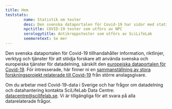 ```yaml
---
title: Hem
teststats:
        name: Statistik om tester
        desc: Den svenska dataportalen för Covid-19 har sidor med statistik om COVID-19-tester som utförs av [Nationellt Pandemicenter](/sv/data_types/health_data/npc-statistics/) (uppdateras automatiskt dagligen) och om antikroppstester för  SARS-CoV-2 som utförs av [SciLifeLab Autoimmunity and Serology profiling facility](/sv/data_types/health_data/serology-statistics/) (uppdateras manuellt).
        npctitle: COVID-19 tester som utförs av NPC
        serologytitle: Antikroppstester som utförs av SciLifeLab
        seemoretext: Se mer
---
```


Den svenska dataportalen för Covid-19 tillhandahåller information, riktlinjer, verktyg och tjänster för att stödja forskare att använda svenska och europeiska tjänster för datadelning, särskilt den [europeiska dataportalen för Covid-19](https://covid19dataportal.org). För intresserade, här finner ni en [sammanställning av stora forskningsprojekt relaterade till Covid-19](/sv/projects/) från större anslagsgivare.

Om du arbetar med Covid-19-data i Sverige och har frågor om datadelning och datahantering kontakta SciLifeLab Data Centre: datacentre@scilifelab.se. Vi är tillgängliga för att svara på alla datarelaterade frågor.
